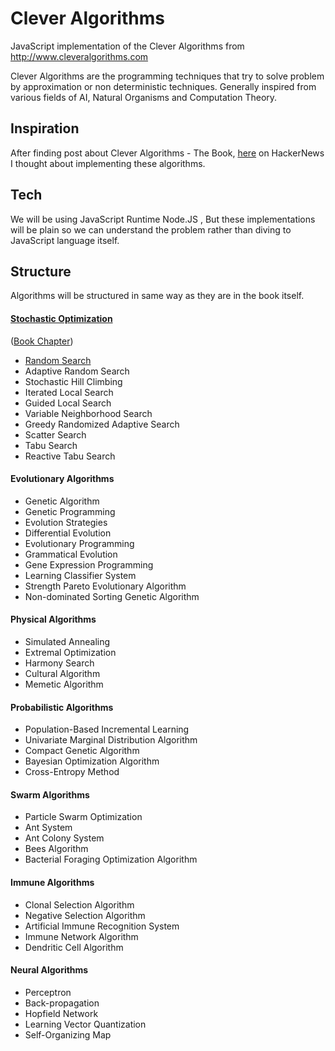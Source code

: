 # Clever Algorithms
JavaScript implementation of the Clever Algorithms from http://www.cleveralgorithms.com

Clever Algorithms are the programming techniques that try to solve problem by approximation or non deterministic techniques. Generally inspired from various fields of AI, Natural Organisms and Computation Theory.

## Inspiration
After finding post about Clever Algorithms - The Book, [here](https://news.ycombinator.com/item?id=11665878) on HackerNews I thought about implementing these algorithms.

## Tech
We will be using JavaScript Runtime Node.JS , But these implementations will be plain so we can understand the problem rather than diving to JavaScript language itself.

## Structure
Algorithms will be structured in same way as they are in the book itself.

#### [Stochastic Optimization](https://github.com/sushantdhiman/clever-algorithms/tree/master/algos/stochastic)

([Book Chapter](http://cleveralgorithms.com/nature-inspired/stochastic.html))

* [Random Search](https://github.com/sushantdhiman/clever-algorithms/tree/master/algos/stochastic/random-search)
* Adaptive Random Search
* Stochastic Hill Climbing
* Iterated Local Search
* Guided Local Search
* Variable Neighborhood Search
* Greedy Randomized Adaptive Search
* Scatter Search
* Tabu Search
* Reactive Tabu Search

#### Evolutionary Algorithms
* Genetic Algorithm
* Genetic Programming
* Evolution Strategies
* Differential Evolution
* Evolutionary Programming
* Grammatical Evolution
* Gene Expression Programming
* Learning Classifier System
* Strength Pareto Evolutionary Algorithm
* Non-dominated Sorting Genetic Algorithm

#### Physical Algorithms
* Simulated Annealing
* Extremal Optimization
* Harmony Search
* Cultural Algorithm
* Memetic Algorithm

#### Probabilistic Algorithms
* Population-Based Incremental Learning
* Univariate Marginal Distribution Algorithm
* Compact Genetic Algorithm
* Bayesian Optimization Algorithm
* Cross-Entropy Method

#### Swarm Algorithms
* Particle Swarm Optimization
* Ant System
* Ant Colony System
* Bees Algorithm
* Bacterial Foraging Optimization Algorithm

#### Immune Algorithms
* Clonal Selection Algorithm
* Negative Selection Algorithm
* Artificial Immune Recognition System
* Immune Network Algorithm
* Dendritic Cell Algorithm

#### Neural Algorithms
* Perceptron
* Back-propagation
* Hopfield Network
* Learning Vector Quantization
* Self-Organizing Map
